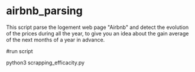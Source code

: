 # airbnb_parsing
This script parse the logement web page "Airbnb" and detect the evolution of the prices during all the year, 
to give you an idea about the gain average of the next months of a year in advance.

#run script

python3 scrapping_efficacity.py <number of traveler> <reference number of logement>
